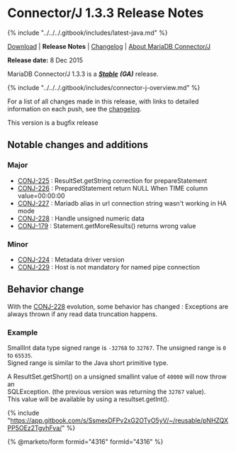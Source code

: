 # Connector/J 1.3.3 Release Notes

{% include "../../../.gitbook/includes/latest-java.md" %}

[Download](https://downloads.mariadb.org/connector-java/1.3.3/) | **Release Notes** | [Changelog](../changelogs/1.3/1.3.3.md) | [About MariaDB Connector/J](https://app.gitbook.com/s/CjGYMsT2MVP4nd3IyW2L/mariadb-connector-j/about-mariadb-connector-j)

**Release date:** 8 Dec 2015

MariaDB Connector/J 1.3.3 is a [_**Stable**_](../../../community-server/about/release-criteria.md) _**(GA)**_ release.

{% include "../../../.gitbook/includes/connector-j-overview.md" %}

For a list of all changes made in this release, with links to detailed\
information on each push, see the [changelog](../changelogs/1.3/1.3.3.md).

This version is a bugfix release

## Notable changes and additions

### Major

* [CONJ-225](https://jira.mariadb.org/browse/CONJ-225) : ResultSet.getString correction for prepareStatement
* [CONJ-226](https://jira.mariadb.org/browse/CONJ-226) : PreparedStatement return NULL When TIME column value=00:00:00
* [CONJ-227](https://jira.mariadb.org/browse/CONJ-227) : Mariadb alias in url connection string wasn't working in HA mode
* [CONJ-228](https://jira.mariadb.org/browse/CONJ-228) : Handle unsigned numeric data
* [CONJ-179](https://jira.mariadb.org/browse/CONJ-179) : Statement.getMoreResults() returns wrong value

### Minor

* [CONJ-224](https://jira.mariadb.org/browse/CONJ-224) : Metadata driver version
* [CONJ-229](https://jira.mariadb.org/browse/CONJ-229) : Host is not mandatory for named pipe connection

## Behavior change

With the [CONJ-228](https://jira.mariadb.org/browse/CONJ-228) evolution, some behavior has changed : Exceptions are always thrown if any read data truncation happens.

### Example

SmallInt data type signed range is `-32768` to `32767`. The unsigned range is `0` to `65535`.\
Signed range is similar to the Java short primitive type.

A ResultSet.getShort() on a unsigned smallint value of `40000` will now throw an\
SQLException. (the previous version was returning the `32767` value).\
This value will be available by using a resultset.getInt().

{% include "https://app.gitbook.com/s/SsmexDFPv2xG2OTyO5yV/~/reusable/pNHZQXPP5OEz2TgvhFva/" %}

{% @marketo/form formid="4316" formId="4316" %}
